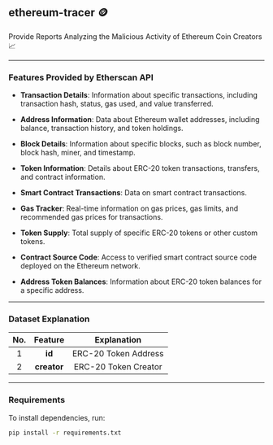 ## ethereum-tracer 🪙
Provide Reports Analyzing the Malicious Activity of Ethereum Coin Creators 📈

---

### Features Provided by Etherscan API

- **Transaction Details**: Information about specific transactions, including transaction hash, status, gas used, and value transferred.
  
- **Address Information**: Data about Ethereum wallet addresses, including balance, transaction history, and token holdings.
  
- **Block Details**: Information about specific blocks, such as block number, block hash, miner, and timestamp.
  
- **Token Information**: Details about ERC-20 token transactions, transfers, and contract information.
  
- **Smart Contract Transactions**: Data on smart contract transactions.
  
- **Gas Tracker**: Real-time information on gas prices, gas limits, and recommended gas prices for transactions.
  
- **Token Supply**: Total supply of specific ERC-20 tokens or other custom tokens.
  
- **Contract Source Code**: Access to verified smart contract source code deployed on the Ethereum network.
  
- **Address Token Balances**: Information about ERC-20 token balances for a specific address.

---

### Dataset Explanation

| **No.** | **Feature**  | **Explanation**                              |
|:-------:|:------------:|:---------------------------------------------:|
| 1       | **id**       | ERC-20 Token Address                         |
| 2       | **creator**  | ERC-20 Token Creator                         |

---

### Requirements

To install dependencies, run:

```bash
pip install -r requirements.txt
